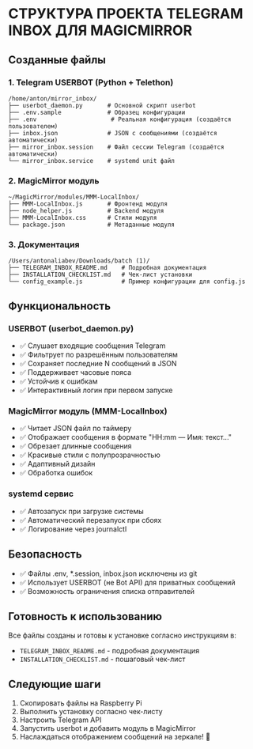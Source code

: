 # СТРУКТУРА ПРОЕКТА TELEGRAM INBOX ДЛЯ MAGICMIRROR

## Созданные файлы

### 1. Telegram USERBOT (Python + Telethon)

```
/home/anton/mirror_inbox/
├── userbot_daemon.py       # Основной скрипт userbot
├── .env.sample             # Образец конфигурации
├── .env                     # Реальная конфигурация (создаётся пользователем)
├── inbox.json              # JSON с сообщениями (создаётся автоматически)
├── mirror_inbox.session    # Файл сессии Telegram (создаётся автоматически)
└── mirror_inbox.service    # systemd unit файл
```

### 2. MagicMirror модуль

```
~/MagicMirror/modules/MMM-LocalInbox/
├── MMM-LocalInbox.js       # Фронтенд модуля
├── node_helper.js          # Backend модуля
├── MMM-LocalInbox.css      # Стили модуля
└── package.json            # Метаданные модуля
```

### 3. Документация

```
/Users/antonaliabev/Downloads/batch (1)/
├── TELEGRAM_INBOX_README.md    # Подробная документация
├── INSTALLATION_CHECKLIST.md   # Чек-лист установки
└── config_example.js           # Пример конфигурации для config.js
```

## Функциональность

### USERBOT (userbot_daemon.py)
- ✅ Слушает входящие сообщения Telegram
- ✅ Фильтрует по разрешённым пользователям
- ✅ Сохраняет последние N сообщений в JSON
- ✅ Поддерживает часовые пояса
- ✅ Устойчив к ошибкам
- ✅ Интерактивный логин при первом запуске

### MagicMirror модуль (MMM-LocalInbox)
- ✅ Читает JSON файл по таймеру
- ✅ Отображает сообщения в формате "HH:mm — Имя: текст..."
- ✅ Обрезает длинные сообщения
- ✅ Красивые стили с полупрозрачностью
- ✅ Адаптивный дизайн
- ✅ Обработка ошибок

### systemd сервис
- ✅ Автозапуск при загрузке системы
- ✅ Автоматический перезапуск при сбоях
- ✅ Логирование через journalctl

## Безопасность

- ✅ Файлы .env, *.session, inbox.json исключены из git
- ✅ Использует USERBOT (не Bot API) для приватных сообщений
- ✅ Возможность ограничения списка отправителей

## Готовность к использованию

Все файлы созданы и готовы к установке согласно инструкциям в:
- `TELEGRAM_INBOX_README.md` - подробная документация
- `INSTALLATION_CHECKLIST.md` - пошаговый чек-лист

## Следующие шаги

1. Скопировать файлы на Raspberry Pi
2. Выполнить установку согласно чек-листу
3. Настроить Telegram API
4. Запустить userbot и добавить модуль в MagicMirror
5. Наслаждаться отображением сообщений на зеркале! 🎉

